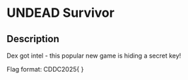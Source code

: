 # UNDEAD Survivor

## Description

Dex got intel - this popular new game is hiding a secret key!

Flag format: CDDC2025{   }